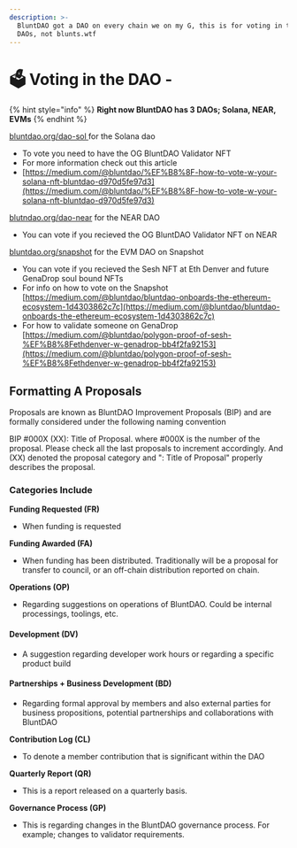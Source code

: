 ```yaml
---
description: >-
  BluntDAO got a DAO on every chain we on my G, this is for voting in the OG
  DAOs, not blunts.wtf
---
```


# 🗳️ Voting in the DAO -

{% hint style="info" %}
**Right now BluntDAO has 3 DAOs; Solana, NEAR, EVMs**
{% endhint %}

[bluntdao.org/dao-sol ](https://bluntdao.org/dao-sol)for the Solana dao

* To vote you need to have the OG BluntDAO Validator NFT
* For more information check out this article
* [https://medium.com/@bluntdao/%EF%B8%8F-how-to-vote-w-your-solana-nft-bluntdao-d970d5fe97d3](https://medium.com/@bluntdao/%EF%B8%8F-how-to-vote-w-your-solana-nft-bluntdao-d970d5fe97d3)

[blutndao.org/dao-near](https://bluntdao.org/dao-near) for the NEAR DAO

* You can vote if you recieved the OG BluntDAO Validator NFT on NEAR

[bluntdao.org/snapshot](https://bluntdao.org/snapshot) for the EVM DAO on Snapshot

* You can vote if you recieved the Sesh NFT at Eth Denver and future GenaDrop soul bound NFTs
* For info on how to vote on the Snapshot [https://medium.com/@bluntdao/bluntdao-onboards-the-ethereum-ecosystem-1d4303862c7c](https://medium.com/@bluntdao/bluntdao-onboards-the-ethereum-ecosystem-1d4303862c7c)
* For how to validate someone on GenaDrop [https://medium.com/@bluntdao/polygon-proof-of-sesh-%EF%B8%8Fethdenver-w-genadrop-bb4f2fa92153](https://medium.com/@bluntdao/polygon-proof-of-sesh-%EF%B8%8Fethdenver-w-genadrop-bb4f2fa92153)



## Formatting A Proposals

Proposals are known as BluntDAO Improvement Proposals (BIP) and are formally considered under the following naming convention

BIP #000X (XX): Title of Proposal. where #000X is the number of the proposal. Please check all the last proposals to increment accordingly. And (XX) denoted the proposal category and ": Title of Proposal" properly describes the proposal.



### Categories Include

**Funding Requested (FR)**

* When funding is requested &#x20;

**Funding Awarded (FA)**

* When funding has been distributed. Traditionally will be a proposal for transfer to council, or an off-chain distribution reported on chain.

**Operations (OP)**

* Regarding suggestions on operations of BluntDAO. Could be internal processings, toolings, etc.

#### **Development (DV)**

* A suggestion regarding developer work hours or regarding a specific product build

#### Partnerships + Business Development (BD)

* Regarding formal approval by members and also external parties for business propositions, potential partnerships and collaborations with BluntDAO

**Contribution Log (CL)**

* To denote a member contribution that is significant within the DAO

**Quarterly Report (QR)**&#x20;

* This is a report released on a quarterly basis.

**Governance Process (GP)**

* This is regarding changes in the BluntDAO governance process. For example; changes to validator requirements.


